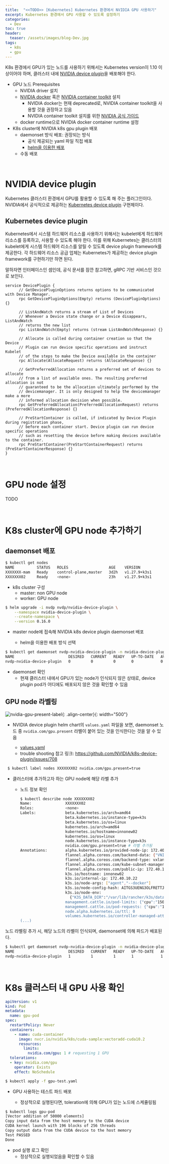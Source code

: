 ```yaml
---
title:  "<<TODO>> [Kubernetes] Kubernetes 환경에서 NVIDIA GPU 사용하기"
excerpt: Kubernetes 환경에서 GPU 사용할 수 있도록 설정하기
categories:
  - Dev
toc: true
header:
  teaser: /assets/images/blog-Dev.jpg
tags:
  - k8s
  - gpu
---
```








K8s 환경에서 GPU가 있는 노드를 사용하기 위해서는 Kubernetes version이 1.10 이상이어야 하며, 클러스터 내에 [NVIDIA device plugin](https://github.com/NVIDIA/k8s-device-plugin)을 배포해야 한다.

- GPU 노드 Prerequisites
  - NVIDIA driver 설치
  - [NVIDIA docker](https://github.com/NVIDIA/nvidia-docker) 혹은 [NVIDIA container toolkit](https://github.com/NVIDIA/nvidia-container-toolkit) 설치
    - NVIDIA docker는 현재 deprecated로, NVIDIA container toolkit을 사용할 것을 권장하고 있음
    - NVIDIA container toolkit 설치를 위한 [NVIDIA 공식 가이드](https://docs.nvidia.com/datacenter/cloud-native/container-toolkit/latest/install-guide.html)
  - docker runtime으로 NVIDIA docker container runtime 설정
- K8s cluster에 NVIDIA k8s gpu plugin 배포
  - daemonset 방식 배포: 권장되는 방식
    - 공식 제공되는 yaml 파일 직접 배포
    - [helm을 이용한 배포](https://github.com/NVIDIA/k8s-device-plugin?tab=readme-ov-file#configuring-the-device-plugins-helm-chart)
  - 수동 배포



<br>

# NVIDIA device plugin

Kubernetes 클러스터 환경에서 GPU를 활용할 수 있도록 해 주는 플러그인이다. NVIDIA에서 공식적으로 제공하는 [Kubernetes device plugin](https://kubernetes.io/docs/concepts/extend-kubernetes/compute-storage-net/device-plugins/) 구현체이다.



## Kubernetes device plugin

Kubernetes에서 시스템 하드웨어 리소스를 사용하기 위해서는 kubelet에게 하드웨어 리소스를 등록하고, 사용할 수 있도록 해야 한다. 이를 위해 Kubernetes는 클러스터의 kubelet에게 시스템 하드웨어 리소스를 알릴 수 있도록 device plugin framework를 제공한다. 각 하드웨어 리소스 공급 업체는 Kubernetes가 제공하는 device plugin framework를 구현하기만 하면 된다.

 말하자면 인터페이스인 셈인데, 공식 문서를 잠깐 참고하면, gRPC 기반 서비스인 것으로 보인다.

```
service DevicePlugin {
      // GetDevicePluginOptions returns options to be communicated with Device Manager.
      rpc GetDevicePluginOptions(Empty) returns (DevicePluginOptions) {}

      // ListAndWatch returns a stream of List of Devices
      // Whenever a Device state change or a Device disappears, ListAndWatch
      // returns the new list
      rpc ListAndWatch(Empty) returns (stream ListAndWatchResponse) {}

      // Allocate is called during container creation so that the Device
      // Plugin can run device specific operations and instruct Kubelet
      // of the steps to make the Device available in the container
      rpc Allocate(AllocateRequest) returns (AllocateResponse) {}

      // GetPreferredAllocation returns a preferred set of devices to allocate
      // from a list of available ones. The resulting preferred allocation is not
      // guaranteed to be the allocation ultimately performed by the
      // devicemanager. It is only designed to help the devicemanager make a more
      // informed allocation decision when possible.
      rpc GetPreferredAllocation(PreferredAllocationRequest) returns (PreferredAllocationResponse) {}

      // PreStartContainer is called, if indicated by Device Plugin during registration phase,
      // before each container start. Device plugin can run device specific operations
      // such as resetting the device before making devices available to the container.
      rpc PreStartContainer(PreStartContainerRequest) returns (PreStartContainerResponse) {}
}
```



<br>



# GPU node 설정



TODO



<br>

# K8s cluster에 GPU node 추가하기



## daemonset 배포

```bash
$ kubectl get nodes
NAME          STATUS   ROLES                  AGE    VERSION
XXXXXXX-mam   Ready    control-plane,master   3d2h   v1.27.9+k3s1
XXXXXXX02     Ready    <none>                 23h    v1.27.9+k3s1
```

- k8s cluster 구성
  - master: non GPU node
  - worker: GPU node



```bash
$ helm upgrade -i nvdp nvdp/nvidia-device-plugin \
	--namespace nvidia-device-plugin \
	--create-namespace \
	--version 0.16.0
```

- master node에 접속해 NVIDIA k8s device plugin daemonset 배포

  - helm을 이용한 배포 방식 선택

  



```bash
$ kubectl get daemonset nvdp-nvidia-device-plugin -n nvidia-device-plugin
NAME                        DESIRED   CURRENT   READY   UP-TO-DATE   AVAILABLE   NODE SELECTOR   AGE
nvdp-nvidia-device-plugin   0         0         0       0            0           <none>          23s
```

- daemonset 확인
  - 현재 클러스터 내에서 GPU가 있는 node가 인식되지 않은 상태로, device plugin pod가 어디에도 배포되지 않은 것을 확인할 수 있음



## GPU node 라벨링

![nvidia-gpu-present-label]({{site.url}}/assets/images/nvidia-gpu-present-label.png){: .align-center}{: width="500"}

- NVIDIA device plugin helm chart의 `values.yaml` 파일을 보면, daemonset 노드 중 `nvidia.com/gpu.present` 라벨이 붙어 있는 것을 인식한다는 것을 알 수 있음

  - [values.yaml](https://github.com/NVIDIA/k8s-device-plugin/blob/main/deployments/helm/nvidia-device-plugin/values.yaml)
  - trouble shooting 참고 링크: https://github.com/NVIDIA/k8s-device-plugin/issues/708
  



```bash
 $ kubectl label nodes XXXXXXX02 nvidia.com/gpu.present=true
```

- 클러스터에 추가하고자 하는 GPU  node에 해당 라벨 추가

  - 노드 정보 확인

    ```bash
    $ kubectl describe node XXXXXXX02
    Name:               XXXXXXX02
    Roles:              <none>
    Labels:             beta.kubernetes.io/arch=amd64
                        beta.kubernetes.io/instance-type=k3s
                        beta.kubernetes.io/os=linux
                        kubernetes.io/arch=amd64
                        kubernetes.io/hostname=innonew02
                        kubernetes.io/os=linux
                        node.kubernetes.io/instance-type=k3s
                        nvidia.com/gpu.present=true # 라벨 추가됨
    Annotations:        alpha.kubernetes.io/provided-node-ip: 172.40.10.22
                        flannel.alpha.coreos.com/backend-data: {"VNI":1,"VtepMAC":"3e:3d:a4:26:52:a6"}
                        flannel.alpha.coreos.com/backend-type: vxlan
                        flannel.alpha.coreos.com/kube-subnet-manager: true
                        flannel.alpha.coreos.com/public-ip: 172.40.10.22
                        k3s.io/hostname: innonew02
                        k3s.io/internal-ip: 172.40.10.22
                        k3s.io/node-args: ["agent","--docker"]
                        k3s.io/node-config-hash: AITGS3UENG3OLFRETTJ3T6FVBFULREX5XXK5TORDBNAAOFCPL2DQ====
                        k3s.io/node-env:
                          {"K3S_DATA_DIR":"/var/lib/rancher/k3s/data/dd87b6b4674aaf5776fcb1cec91f293bca5b6bbdb02dac95e866c2cf6a86ab4e","K3S_NODE_NAME":"innonew02","...
                        management.cattle.io/pod-limits: {"cpu":"150m","ephemeral-storage":"1Gi","memory":"192Mi"}
                        management.cattle.io/pod-requests: {"cpu":"100m","ephemeral-storage":"50Mi","memory":"128Mi","pods":"8"}
                        node.alpha.kubernetes.io/ttl: 0
                        volumes.kubernetes.io/controller-managed-attach-detach: true
    (...)                    
    ```



노드 라벨링 추가 시, 해당 노드의 라벨이 인식되며, daemonset에 의해 파드가 배포된다.

```bash
$ kubectl get daemonset nvdp-nvidia-device-plugin -n nvidia-device-plugin
NAME                        DESIRED   CURRENT   READY   UP-TO-DATE   AVAILABLE   NODE SELECTOR   AGE
nvdp-nvidia-device-plugin   1         1         1       1            1           <none>          1h
```



<br>



# K8s 클러스터 내 GPU 사용 확인



```yaml
apiVersion: v1
kind: Pod
metadata:
  name: gpu-pod
spec:
  restartPolicy: Never
  containers:
    - name: cuda-container
      image: nvcr.io/nvidia/k8s/cuda-sample:vectoradd-cuda10.2
      resources:
        limits:
          nvidia.com/gpu: 1 # requesting 1 GPU
  tolerations:
  - key: nvidia.com/gpu
    operator: Exists
    effect: NoSchedule
```



```bash
$ kubectl apply -f gpu-test.yaml
```

- GPU 사용하는 테스트 파드 배포

  - 정상적으로 실행된다면, toleration에 의해 GPU가 있는 노드에 스케쥴링됨

    

```bash
$ kubectl logs gpu-pod
[Vector addition of 50000 elements]
Copy input data from the host memory to the CUDA device
CUDA kernel launch with 196 blocks of 256 threads
Copy output data from the CUDA device to the host memory
Test PASSED
Done
```

- pod 실행 로그 확인
  - 정상적으로 실행되었음을 확인할 수 있음

